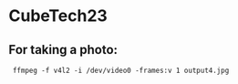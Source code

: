 # CubeTech23

## For taking a photo:
<code> ffmpeg -f v4l2 -i /dev/video0 -frames:v 1 output4.jpg </code>
